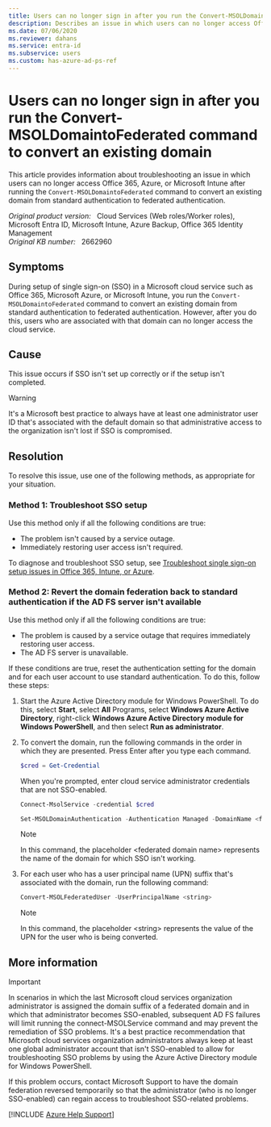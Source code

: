 ```yaml
---
title: Users can no longer sign in after you run the Convert-MSOLDomaintoFederated command to convert an existing domain
description: Describes an issue in which users can no longer access Office 365, Azure, or Microsoft Intune after you run the Convert-MSOLDomaintoFederated command to convert an existing domain from standard authentication to federated authentication. Provides resolutions.
ms.date: 07/06/2020
ms.reviewer: dahans
ms.service: entra-id
ms.subservice: users
ms.custom: has-azure-ad-ps-ref
---
```

# Users can no longer sign in after you run the Convert-MSOLDomaintoFederated command to convert an existing domain

This article provides information about troubleshooting an issue in which users can no longer access Office 365, Azure, or Microsoft Intune after running the `Convert-MSOLDomaintoFederated` command to convert an existing domain from standard authentication to federated authentication.

_Original product version:_ &nbsp; Cloud Services (Web roles/Worker roles), Microsoft Entra ID, Microsoft Intune, Azure Backup, Office 365 Identity Management  
_Original KB number:_ &nbsp; 2662960

## Symptoms

During setup of single sign-on (SSO) in a Microsoft cloud service such as Office 365, Microsoft Azure, or Microsoft Intune, you run the `Convert-MSOLDomaintoFederated` command to convert an existing domain from standard authentication to federated authentication. However, after you do this, users who are associated with that domain can no longer access the cloud service.

## Cause

This issue occurs if SSO isn't set up correctly or if the setup isn't completed.

> [!WARNING]
> It's a Microsoft best practice to always have at least one administrator user ID that's associated with the default domain so that administrative access to the organization isn't lost if SSO is compromised.

## Resolution

To resolve this issue, use one of the following methods, as appropriate for your situation.

### Method 1: Troubleshoot SSO setup

Use this method only if all the following conditions are true:

- The problem isn't caused by a service outage.
- Immediately restoring user access isn't required.

To diagnose and troubleshoot SSO setup, see [Troubleshoot single sign-on setup issues in Office 365, Intune, or Azure](https://support.microsoft.com/help/2530569).

### Method 2: Revert the domain federation back to standard authentication if the AD FS server isn't available

Use this method only if all the following conditions are true:

- The problem is caused by a service outage that requires immediately restoring user access.
- The AD FS server is unavailable.

If these conditions are true, reset the authentication setting for the domain and for each user account to use standard authentication. To do this, follow these steps:

1. Start the Azure Active Directory module for Windows PowerShell. To do this, select **Start**, select **All** Programs, select **Windows Azure Active Directory**, right-click **Windows Azure Active Directory module for Windows PowerShell**, and then select **Run as administrator**.
2. To convert the domain, run the following commands in the order in which they are presented. Press Enter after you type each command.

    ```powershell
    $cred = Get-Credential
    ```  

    When you're prompted, enter cloud service administrator credentials that are not SSO-enabled.

    ```powershell
    Connect-MsolService -credential $cred
    ```  

    ```powershell
    Set-MSOLDomainAuthentication -Authentication Managed -DomainName <federated domain name>
    ```

    > [!NOTE]
    > In this command, the placeholder \<federated domain name> represents the name of the domain for which SSO isn't working.
3. For each user who has a user principal name (UPN) suffix that's associated with the domain, run the following command:

    ```powershell
    Convert-MSOLFederatedUser -UserPrincipalName <string>
    ```

    > [!NOTE]
    > In this command, the placeholder \<string> represents the value of the UPN for the user who is being converted.

## More information

> [!IMPORTANT]
> In scenarios in which the last Microsoft cloud services organization administrator is assigned the domain suffix of a federated domain and in which that administrator becomes SSO-enabled, subsequent AD FS failures will limit running the connect-MSOLService command and may prevent the remediation of SSO problems. It's a best practice recommendation that Microsoft cloud services organization administrators always keep at least one global administrator account that isn't SSO-enabled to allow for troubleshooting SSO problems by using the Azure Active Directory module for Windows PowerShell.

If this problem occurs, contact Microsoft Support to have the domain federation reversed temporarily so that the administrator (who is no longer SSO-enabled) can regain access to troubleshoot SSO-related problems.

[!INCLUDE [Azure Help Support](../../includes/azure-help-support.md)]
